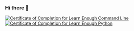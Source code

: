 ### Hi there 👋

<a href="https://www.learnenough.com/certificates/momosh"><img src="https://www.learnenough.com/certificates/momosh/command-line-tutorial.svg" alt="Certificate of Completion for Learn Enough Command Line"></a><a href="https://www.learnenough.com/certificates/momosh"><img src="https://www.learnenough.com/certificates/momosh/python-tutorial.svg" alt="Certificate of Completion for Learn Enough Python"></a>
